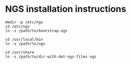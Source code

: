 # NGS installation instructions

	mkdir -p /etc/ngs
	cd /etc/ngs
	ln -s /path/to/bootstrap.ngs

	cd /usr/local/bin
	ln -s /path/to/ngs

	cd /usr/share
	ln -s /path/to/dir-with-dot-ngs-files ngs
